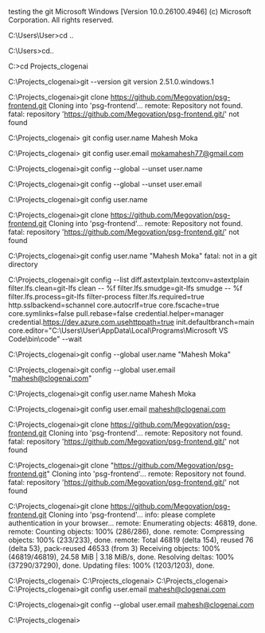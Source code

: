 testing the git
Microsoft Windows [Version 10.0.26100.4946]
(c) Microsoft Corporation. All rights reserved.

C:\Users\User>cd ..

C:\Users>cd..

C:\>cd Projects_clogenai

C:\Projects_clogenai>git --version
git version 2.51.0.windows.1

C:\Projects_clogenai>git clone https://github.com/Megovation/psg-frontend.git
Cloning into 'psg-frontend'...
remote: Repository not found.
fatal: repository 'https://github.com/Megovation/psg-frontend.git/' not found

C:\Projects_clogenai> git config user.name
Mahesh Moka

C:\Projects_clogenai> git config user.email
mokamahesh77@gmail.com

C:\Projects_clogenai>git config --global --unset user.name

C:\Projects_clogenai>git config --global --unset user.email

C:\Projects_clogenai>git config user.name

C:\Projects_clogenai>git clone https://github.com/Megovation/psg-frontend.git
Cloning into 'psg-frontend'...
remote: Repository not found.
fatal: repository 'https://github.com/Megovation/psg-frontend.git/' not found

C:\Projects_clogenai>git config user.name "Mahesh Moka"
fatal: not in a git directory

C:\Projects_clogenai>git config --list
diff.astextplain.textconv=astextplain
filter.lfs.clean=git-lfs clean -- %f
filter.lfs.smudge=git-lfs smudge -- %f
filter.lfs.process=git-lfs filter-process
filter.lfs.required=true
http.sslbackend=schannel
core.autocrlf=true
core.fscache=true
core.symlinks=false
pull.rebase=false
credential.helper=manager
credential.https://dev.azure.com.usehttppath=true
init.defaultbranch=main
core.editor="C:\Users\User\AppData\Local\Programs\Microsoft VS Code\bin\code" --wait

C:\Projects_clogenai>git config --global user.name "Mahesh Moka"

C:\Projects_clogenai>git config --global user.email "mahesh@clogenai.com"

C:\Projects_clogenai>git config user.name
Mahesh Moka

C:\Projects_clogenai>git config user.email
mahesh@clogenai.com

C:\Projects_clogenai>git clone https://github.com/Megovation/psg-frontend.git
Cloning into 'psg-frontend'...
remote: Repository not found.
fatal: repository 'https://github.com/Megovation/psg-frontend.git/' not found

C:\Projects_clogenai>git clone "https://github.com/Megovation/psg-frontend.git"
Cloning into 'psg-frontend'...
remote: Repository not found.
fatal: repository 'https://github.com/Megovation/psg-frontend.git/' not found

C:\Projects_clogenai>git clone https://github.com/Megovation/psg-frontend.git
Cloning into 'psg-frontend'...
info: please complete authentication in your browser...
remote: Enumerating objects: 46819, done.
remote: Counting objects: 100% (286/286), done.
remote: Compressing objects: 100% (233/233), done.
remote: Total 46819 (delta 154), reused 76 (delta 53), pack-reused 46533 (from 3)
Receiving objects: 100% (46819/46819), 24.58 MiB | 3.18 MiB/s, done.
Resolving deltas: 100% (37290/37290), done.
Updating files: 100% (1203/1203), done.

C:\Projects_clogenai>
C:\Projects_clogenai>
C:\Projects_clogenai>
C:\Projects_clogenai>git config user.email
mahesh@clogenai.com

C:\Projects_clogenai>git config --global user.email
mahesh@clogenai.com

C:\Projects_clogenai>
